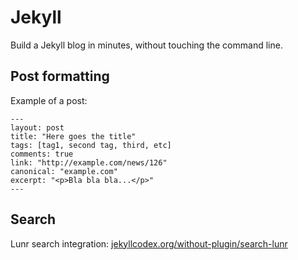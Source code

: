 # Jekyll
Build a Jekyll blog in minutes, without touching the command line.

## Post formatting

Example of a post:

```console
---
layout: post
title: "Here goes the title"
tags: [tag1, second tag, third, etc]
comments: true
link: "http://example.com/news/126"
canonical: "example.com"
excerpt: "<p>Bla bla bla...</p>"
---
```

## Search

Lunr search integration: [jekyllcodex.org/without-plugin/search-lunr](https://jekyllcodex.org/without-plugin/search-lunr/)